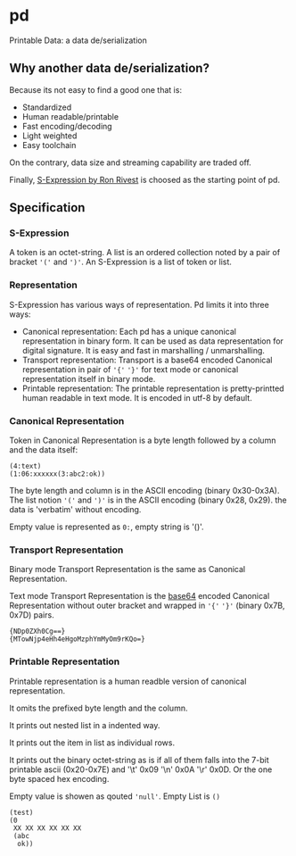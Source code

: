 # pd
Printable Data: a data de/serialization

## Why another data de/serialization?

Because its not easy to find a good one that is:
- Standardized
- Human readable/printable
- Fast encoding/decoding
- Light weighted
- Easy toolchain

On the contrary, data size and streaming capability are traded off.

Finally,
[S-Expression by Ron Rivest](http://people.csail.mit.edu/rivest/Sexp.txt)
is choosed as the starting point of pd.

## Specification

### S-Expression

A token is an octet-string. A list is an ordered collection noted by a pair
of bracket `'('` and `')'`. An S-Expression is a list of token or list.

### Representation

S-Expression has various ways of representation. Pd limits it into three ways:
- Canonical representation:
  Each pd has a unique canonical representation in binary form.
  It can be used as data representation for digital signature.
  It is easy and fast in marshalling / unmarshalling.
- Transport representation:
  Transport is a base64 encoded Canonical representation in pair of `'{'` `'}'`
  for text mode or canonical representation itself in binary mode.
- Printable representation:
  The printable representation is pretty-printted human readable in text mode.
  It is encoded in utf-8 by default.

### Canonical Representation

Token in Canonical Representation is a byte length followed by a column and the
data itself:

    (4:text)
    (1:06:xxxxxx(3:abc2:ok))

The byte length and column is in the ASCII encoding (binary 0x30-0x3A).
The list notion `'('` and `')'` is in the ASCII encoding (binary 0x28, 0x29).
the data is 'verbatim' without encoding.

Empty value is represented as `0:`, empty string is '()'.

### Transport Representation

Binary mode Transport Representation is the same as Canonical Representation.

Text mode Transport Representation is the
[base64](https://tools.ietf.org/html/rfc4648) encoded Canonical Representation
without outer bracket and wrapped in `'{'` `'}'` (binary 0x7B, 0x7D) pairs.

    {NDp0ZXh0Cg==}
    {MTowNjp4eHh4eHgoMzphYmMyOm9rKQo=}

### Printable Representation

Printable representation is a human readble version of canonical representation.

It omits the prefixed byte length and the column.

It prints out nested list in a indented way.

It prints out the item in list as individual rows.

It prints out the binary octet-string as is if all of them falls into the 7-bit
printable ascii (0x20-0x7E) and '\t' 0x09 '\n' 0x0A '\r' 0x0D. Or the one byte
spaced hex encoding.

Empty value is showen as qouted `'null'`. Empty List is `()`

    (test)
    (0
     XX XX XX XX XX XX
     (abc
      ok))
